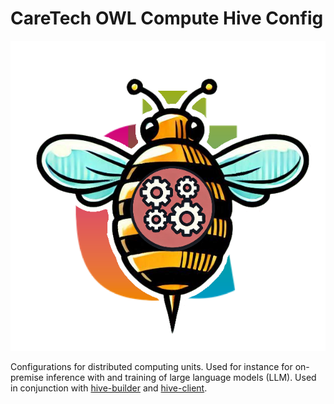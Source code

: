 # CareTech OWL Compute Hive Config

![](static/HiveSetting.png)

Configurations for distributed computing units.
Used for instance for on-premise inference with and training of large language models (LLM).
Used in conjunction with [hive-builder](https://github.com/caretech-owl/hive-builder) and [hive-client](https://github.com/caretech-owl/hive-client).
